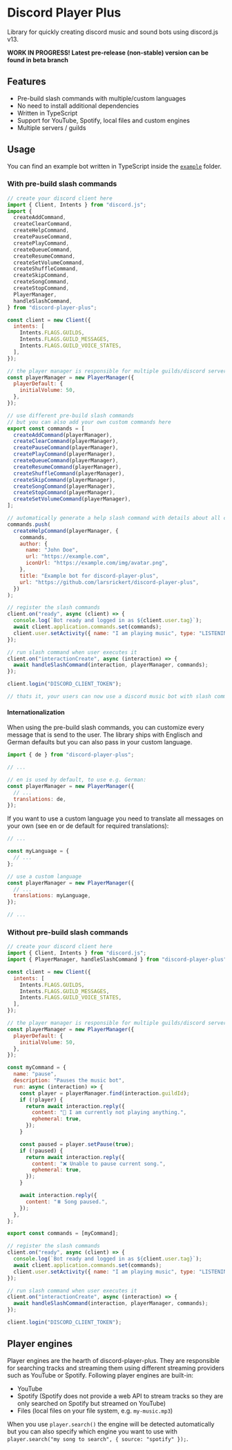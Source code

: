 # Discord Player Plus

Library for quickly creating discord music and sound bots using discord.js v13.

**WORK IN PROGRESS! Latest pre-release (non-stable) version can be found in beta branch**

## Features

- Pre-build slash commands with multiple/custom languages
- No need to install additional dependencies
- Written in TypeScript
- Support for YouTube, Spotify, local files and custom engines
- Multiple servers / guilds

## Usage

You can find an example bot written in TypeScript inside the [`example`](./example/) folder.

### With pre-build slash commands

```js
// create your discord client here
import { Client, Intents } from "discord.js";
import {
  createAddCommand,
  createClearCommand,
  createHelpCommand,
  createPauseCommand,
  createPlayCommand,
  createQueueCommand,
  createResumeCommand,
  createSetVolumeCommand,
  createShuffleCommand,
  createSkipCommand,
  createSongCommand,
  createStopCommand,
  PlayerManager,
  handleSlashCommand,
} from "discord-player-plus";

const client = new Client({
  intents: [
    Intents.FLAGS.GUILDS,
    Intents.FLAGS.GUILD_MESSAGES,
    Intents.FLAGS.GUILD_VOICE_STATES,
  ],
});

// the player manager is responsible for multiple guilds/discord servers
const playerManager = new PlayerManager({
  playerDefault: {
    initialVolume: 50,
  },
});

// use different pre-build slash commands
// but you can also add your own custom commands here
export const commands = [
  createAddCommand(playerManager),
  createClearCommand(playerManager),
  createPauseCommand(playerManager),
  createPlayCommand(playerManager),
  createQueueCommand(playerManager),
  createResumeCommand(playerManager),
  createShuffleCommand(playerManager),
  createSkipCommand(playerManager),
  createSongCommand(playerManager),
  createStopCommand(playerManager),
  createSetVolumeCommand(playerManager),
];

// automatically generate a help slash command with details about all commands
commands.push(
  createHelpCommand(playerManager, {
    commands,
    author: {
      name: "John Doe",
      url: "https://example.com",
      iconUrl: "https://example.com/img/avatar.png",
    },
    title: "Example bot for discord-player-plus",
    url: "https://github.com/larsrickert/discord-player-plus",
  })
);

// register the slash commands
client.on("ready", async (client) => {
  console.log(`Bot ready and logged in as ${client.user.tag}`);
  await client.application.commands.set(commands);
  client.user.setActivity({ name: "I am playing music", type: "LISTENING" });
});

// run slash command when user executes it
client.on("interactionCreate", async (interaction) => {
  await handleSlashCommand(interaction, playerManager, commands);
});

client.login("DISCORD_CLIENT_TOKEN");

// thats it, your users can now use a discord music bot with slash commands like /play, /skip, /setvolume etc.
```

#### Internationalization

When using the pre-build slash commands, you can customize every message that is send to the user. The library ships with Englisch and German defaults but you can also pass in your custom language.

```js
import { de } from "discord-player-plus";

// ...

// en is used by default, to use e.g. German:
const playerManager = new PlayerManager({
  // ...
  translations: de,
});
```

If you want to use a custom language you need to translate all messages on your own (see en or de default for required translations):

```js
// ...

const myLanguage = {
  // ...
};

// use a custom language
const playerManager = new PlayerManager({
  // ...
  translations: myLanguage,
});

// ...
```

### Without pre-build slash commands

```js
// create your discord client here
import { Client, Intents } from "discord.js";
import { PlayerManager, handleSlashCommand } from "discord-player-plus";

const client = new Client({
  intents: [
    Intents.FLAGS.GUILDS,
    Intents.FLAGS.GUILD_MESSAGES,
    Intents.FLAGS.GUILD_VOICE_STATES,
  ],
});

// the player manager is responsible for multiple guilds/discord servers
const playerManager = new PlayerManager({
  playerDefault: {
    initialVolume: 50,
  },
});

const myCommand = {
  name: "pause",
  description: "Pauses the music bot",
  run: async (interaction) => {
    const player = playerManager.find(interaction.guildId);
    if (!player) {
      return await interaction.reply({
        content: "🤖 I am currently not playing anything.",
        ephemeral: true,
      });
    }

    const paused = player.setPause(true);
    if (!paused) {
      return await interaction.reply({
        content: "❌ Unable to pause current song.",
        ephemeral: true,
      });
    }

    await interaction.reply({
      content: "⏸️ Song paused.",
    });
  },
};

export const commands = [myCommand];

// register the slash commands
client.on("ready", async (client) => {
  console.log(`Bot ready and logged in as ${client.user.tag}`);
  await client.application.commands.set(commands);
  client.user.setActivity({ name: "I am playing music", type: "LISTENING" });
});

// run slash command when user executes it
client.on("interactionCreate", async (interaction) => {
  await handleSlashCommand(interaction, playerManager, commands);
});

client.login("DISCORD_CLIENT_TOKEN");
```

## Player engines

Player engines are the hearth of discord-player-plus. They are responsible for searching tracks and streaming them using different streaming providers such as YouTube or Spotify. Following player engines are built-in:

- YouTube
- Spotify (Spotify does not provide a web API to stream tracks so they are only searched on Spotify but streamed on YouTube)
- Files (local files on your file system, e.g. `my-music.mp3`)

When you use `player.search()` the engine will be detected automatically but you can also specify which engine you want to use with `player.search("my song to search", { source: "spotify" });`.
